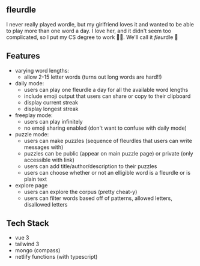## fleurdle

I never really played wordle, but my girlfriend loves it and wanted to be able to play more than one word a day. I love her, and it didn't seem too complicated, so I put my CS degree to work 👩‍💻. We'll call it *fleur*dle 🌻

## Features

- varying word lengths:
  - allow 2-15 letter words (turns out long words are hard!!)
- daily mode:
  - users can play one fleurdle a day for all the available word lengths
  - include emoji output that users can share or copy to their clipboard
  - display current streak
  - display longest streak
- freeplay mode:
  - users can play infinitely
  - no emoji sharing enabled (don't want to confuse with daily mode)
- puzzle mode:
  - users can make puzzles (sequence of fleurdles that users can write messages with)
  - puzzles can be public (appear on main puzzle page) or private (only accessible with link)
  - users can add title/author/description to their puzzles
  - users can choose whether or not an elligible word is a fleurdle or is plain text
- explore page
  - users can explore the corpus (pretty cheat-y)
  - users can filter words based off of patterns, allowed letters, disallowed letters

## Tech Stack

- vue 3
- tailwind 3
- mongo (compass)
- netlify functions (with typescript)
